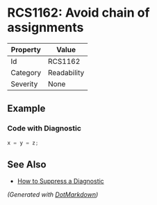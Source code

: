 # RCS1162: Avoid chain of assignments

| Property | Value       |
| -------- | ----------- |
| Id       | RCS1162     |
| Category | Readability |
| Severity | None        |

## Example

### Code with Diagnostic

```csharp
x = y = z;
```

## See Also

* [How to Suppress a Diagnostic](../HowToConfigureAnalyzers.md#how-to-suppress-a-diagnostic)


*\(Generated with [DotMarkdown](http://github.com/JosefPihrt/DotMarkdown)\)*